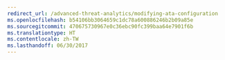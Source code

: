 ```yaml
---
redirect_url: /advanced-threat-analytics/modifying-ata-configuration
ms.openlocfilehash: b54106bb3064659c1dc78a600886246b2b09a85e
ms.sourcegitcommit: 470675730967e0c36ebc90fc399baa64e7901f6b
ms.translationtype: HT
ms.contentlocale: zh-TW
ms.lasthandoff: 06/30/2017
---
```

